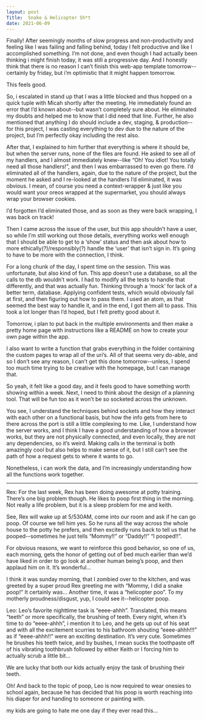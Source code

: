 ```yaml
---
layout: post
Title:  Snake & Helicopter Sh*t
date: 2021-06-09
---
```


Finally!  After seemingly months of slow progress and non-productivity and feeling like I was failing and falling behind, today I felt productive and like I accomplished something.  I’m not done, and even though I had actually been thinking i might finish today, it was still a progressive day.  And I honestly think that there is no reason I can’t finish this web-app template tomorrow--certainly by friday, but i’m optimistic that it might happen tomorrow.

This feels good.

So, i escalated in stand up that I was a little blocked and thus hopped on a quick tuple with Micah shortly after the meeting.  He immediately found an error that I’d known about--but wasn’t completely sure about. He eliminated my doubts and helped me to know that I did need that line.  Further, he also mentioned that anything I do should include a dev, staging, & production--for this project, I was casting everything to dev due to the nature of the project, but I’m perfectly okay including the rest also.

After that, I explained to him further that everything is where it should be, but when the server runs, none of the files are found.  He asked to see all of my handlers, and I almost immediately knew--like “Oh!  You idiot!  You totally need all those handlers!”, and then I was embarrassed to even go there.  I’d eliminated all of the handlers, again, due to the nature of the project, but the moment he asked and I re-looked at the handlers I’d eliminated, it was obvious.  I mean, of course you need a context-wrapper & just like you would want your oreos wrapped at the supermarket, you should always wrap your browser cookies.

I’d forgotten I’d eliminated those, and as soon as they were back wrapping, I was back on track!

Then I came across the issue of the user, but this app shouldn’t have a user, so while I’m still working out those details, everything works well enough that I should be able to get to a ‘show’ status and then ask about how to more ethically(?)/responsibly(?) handle the ‘user’ that isn’t sign in.  It’s going to have to be more with the connection, I think.

For a long chunk of the day, I spent time on the session.  This was unfortunate, but also kind of fun.  This app doesn’t use a database, so all the calls to the db wouldn’t work.  I had to modify all the tests to handle that differently, and that was actually fun.  Thinking through a ‘mock’ for lack of a better term, database.  Applying confident tests, which would obviously fail at first, and then figuring out how to pass them.  I used an atom, as that seemed the best way to handle it, and in the end, I got them all to pass.  This took a lot longer than I’d hoped, but I felt pretty good about it.

Tomorrow, i plan to put back in the multiple environments and then make a pretty home page with instructions like a README on how to create your own page within the app.

I also want to write a function that grabs everything in the folder containing the custom pages to wrap all of the uri’s.  All of that seems very do-able, and so I don’t see any reason, I can’t get this done tomorrow--unless, I spend too much time trying to be creative with the homepage, but I can manage that.

So yeah, it felt like a good day, and it feels good to have something worth showing within a week.  Next, I need to think about the design of a planning tool.  That will be fun too as it won’t be so socketed across the unknown.

You see, I understand the techniques behind sockets and how they interact with each other on a functional basis, but how the info gets from here to there across the port is still a little complexing to me.  Like, I understand how the server works, and I think I have a good understanding of how a browser works, but they are not physically connected, and even locally, they are not any dependencies, so it’s weird.  Making calls in the terminal is both amazingly cool but also helps to make sense of it, but I still can’t see the path of how a request gets to where it wants to go.

Nonetheless, i can work the data, and I’m increasingly understanding how all the functions work together.

---

Rex:
For the last week, Rex has been doing awesome at potty training.  There’s one big problem though.  He likes to poop first thing in the morning.  Not really a life problem, but it is a sleep problem for me and keith.

See, Rex will wake up at 5/530AM, come into our room and ask if he can go poop.  Of course we tell him yes.  So he runs all the way across the whole house to the potty he prefers, and then excitedly runs back to tell us that he pooped--sometimes he just tells “Mommy!!” or “Daddy!!” “I pooped!!”.

For obvious reasons, we want to reinforce this good behavior, so one of us, each morning, gets the honor of getting out of bed much earlier than we’d have liked in order to go look at another human being’s poop, and then applaud him on it.  It’s wonderful…

I think it was sunday morning, that I zombied over to the kitchen, and was greeted by a super proud Rex greeting me with “Mommy, I did a snake poop!”  It certainly was…  Another time, it was a “helicopter poo”.  To my motherly proudness/disgust, yup, I could see it--helicopter poop.

Leo:
Leo’s favorite nighttime task is “eeee-ahhh”.  Translated, this means “teeth” or more specifically, the brushing of teeth.  Every night, when it’s time to do “eeee-ahhh”, i mention it to Leo, and he gets up out of his seat and with all the excitement scurries to his bathroom shouting “eeee-ahhh!!!” as if “eeee-ahhh!!” were an exciting destination.  It’s very cute.  Sometimes he brushes his teeth twice, and by bushes, I mean sucks the toothpaste off of his vibrating toothbrush followed by either Keith or I forcing him to actually scrub a little bit…

We are lucky that both our kids actually enjoy the task of brushing their teeth.

Oh!  And back to the topic of poop, Leo is now required to wear onesies to school again, because he has decided that his poop is worth reaching into his diaper for and handing to someone or painting with.


my kids are going to hate me one day if they ever read this...
